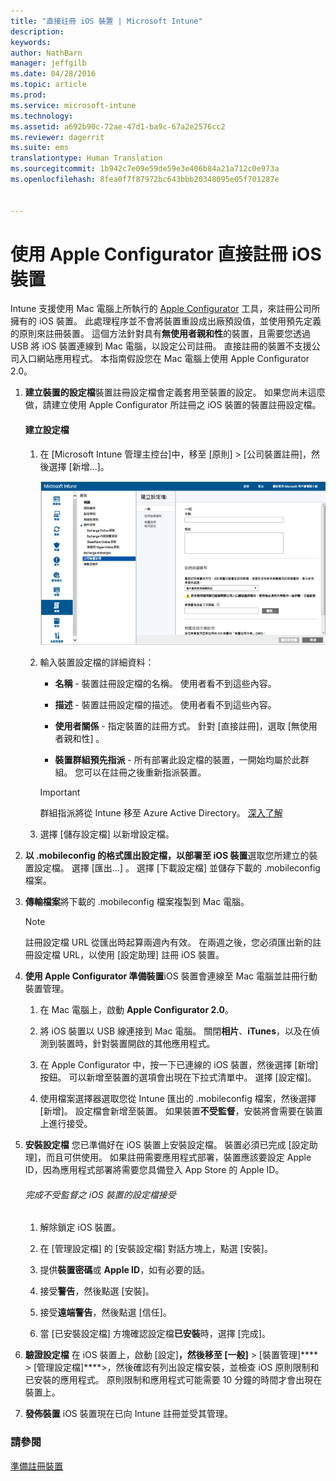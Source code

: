 ```yaml
---
title: "直接註冊 iOS 裝置 | Microsoft Intune"
description: 
keywords: 
author: NathBarn
manager: jeffgilb
ms.date: 04/28/2016
ms.topic: article
ms.prod: 
ms.service: microsoft-intune
ms.technology: 
ms.assetid: a692b90c-72ae-47d1-ba9c-67a2e2576cc2
ms.reviewer: dagerrit
ms.suite: ems
translationtype: Human Translation
ms.sourcegitcommit: 1b942c7e09e59de59e3e406b84a21a712c0e973a
ms.openlocfilehash: 8fea0f7f87972bc643bbb20348095e05f701287e


---
```


# 使用 Apple Configurator 直接註冊 iOS 裝置
Intune 支援使用 Mac 電腦上所執行的 [Apple Configurator](http://go.microsoft.com/fwlink/?LinkId=518017) 工具，來註冊公司所擁有的 iOS 裝置。 此處理程序並不會將裝置重設成出廠預設值，並使用預先定義的原則來註冊裝置。 這個方法針對具有**無使用者親和性**的裝置，且需要您透過 USB 將 iOS 裝置連線到 Mac 電腦，以設定公司註冊。 直接註冊的裝置不支援公司入口網站應用程式。 本指南假設您在 Mac 電腦上使用 Apple Configurator 2.0。

1.  **建立裝置的設定檔**裝置註冊設定檔會定義套用至裝置的設定。 如果您尚未這麼做，請建立使用 Apple Configurator 所註冊之 iOS 裝置的裝置註冊設定檔。

    #### 建立設定檔

    1.  在 [Microsoft Intune 管理主控台][](http://manage.microsoft.com)中，移至 [原則] &gt; [公司裝置註冊]，然後選擇 [新增...]。

        ![建立裝置註冊設定檔頁面](../media/pol-sa-corp-enroll.png)

    2.  輸入裝置設定檔的詳細資料：

        -   **名稱** - 裝置註冊設定檔的名稱。 使用者看不到這些內容。

        -   **描述** - 裝置註冊設定檔的描述。 使用者看不到這些內容。

        -   **使用者關係** - 指定裝置的註冊方式。 針對 [直接註冊]，選取 [無使用者親和性] 。

        -   **裝置群組預先指派** - 所有部署此設定檔的裝置，一開始均屬於此群組。 您可以在註冊之後重新指派裝置。

        >[!Important]
        >群組指派將從 Intune 移至 Azure Active Directory。 [深入了解](http://go.microsoft.com/fwlink/?LinkID=787064)
    3.  選擇 [儲存設定檔] 以新增設定檔。

5.  **以 .mobileconfig 的格式匯出設定檔，以部署至 iOS 裝置**選取您所建立的裝置設定檔。 選擇 [匯出...] 。 選擇 [下載設定檔] 並儲存下載的 .mobileconfig 檔案。

6.  **傳輸檔案**將下載的 .mobileconfig 檔案複製到 Mac 電腦。
    > [!NOTE]
    > 註冊設定檔 URL 從匯出時起算兩週內有效。 在兩週之後，您必須匯出新的註冊設定檔 URL，以使用 [設定助理] 註冊 iOS 裝置。
7.  **使用 Apple Configurator 準備裝置**iOS 裝置會連線至 Mac 電腦並註冊行動裝置管理。

    1.  在 Mac 電腦上，啟動 **Apple Configurator 2.0**。

    2.  將 iOS 裝置以 USB 線連接到 Mac 電腦。 關閉**相片**、**iTunes**，以及在偵測到裝置時，針對裝置開啟的其他應用程式。

    3.  在 Apple Configurator 中，按一下已連線的 iOS 裝置，然後選擇 [新增] 按鈕。 可以新增至裝置的選項會出現在下拉式清單中。 選擇 [設定檔]。

    4.  使用檔案選擇器選取您從 Intune 匯出的 .mobileconfig 檔案，然後選擇 [新增]。 設定檔會新增至裝置。  如果裝置**不受監督**，安裝將會需要在裝置上進行接受。

8.  **安裝設定檔** 您已準備好在 iOS 裝置上安裝設定檔。 裝置必須已完成 [設定助理]，而且可供使用。  如果註冊需要應用程式部署，裝置應該要設定 Apple ID，因為應用程式部署將需要您具備登入 App Store 的 Apple ID。

    ###### 完成不受監督之 iOS 裝置的設定檔接受

    1.  解除鎖定 iOS 裝置。

    2.  在 [管理設定檔] 的 [安裝設定檔] 對話方塊上，點選 [安裝]。

    3.  提供**裝置密碼**或 **Apple ID**，如有必要的話。

    4.  接受**警告**，然後點選 [安裝]。

    5.  接受**遠端警告**，然後點選 [信任]。

    6.  當 [已安裝設定檔] 方塊確認設定檔**已安裝**時，選擇 [完成]。

9. **驗證設定檔**
   在 iOS 裝置上，啟動 [設定]****，然後移至 [一般]**** &gt; [裝置管理]**** &gt; [管理設定檔]****&gt;，然後確認有列出設定檔安裝，並檢查 iOS 原則限制和已安裝的應用程式。 原則限制和應用程式可能需要 10 分鐘的時間才會出現在裝置上。

10. **發佈裝置** iOS 裝置現在已向 Intune 註冊並受其管理。


### 請參閱
[準備註冊裝置](get-ready-to-enroll-devices-in-microsoft-intune.md)



<!--HONumber=Jul16_HO1-->



